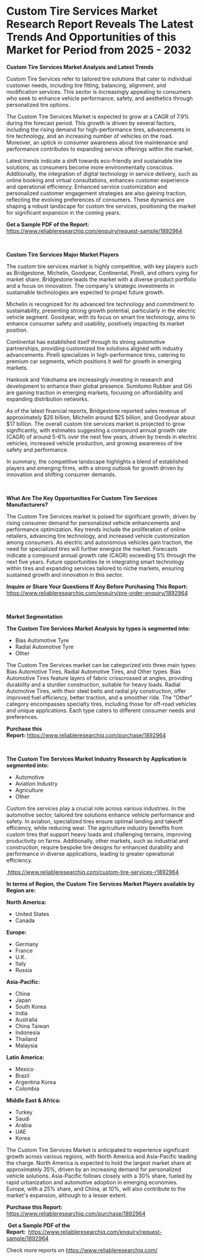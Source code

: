 <p><h1>Custom Tire Services Market Research Report Reveals The Latest Trends And Opportunities of this Market for Period from 2025 - 2032</h1></p><p><strong>Custom Tire Services Market Analysis and Latest Trends</strong></p>
<p><p>Custom Tire Services refer to tailored tire solutions that cater to individual customer needs, including tire fitting, balancing, alignment, and modification services. This sector is increasingly appealing to consumers who seek to enhance vehicle performance, safety, and aesthetics through personalized tire options.</p><p>The Custom Tire Services Market is expected to grow at a CAGR of 7.9% during the forecast period. This growth is driven by several factors, including the rising demand for high-performance tires, advancements in tire technology, and an increasing number of vehicles on the road. Moreover, an uptick in consumer awareness about tire maintenance and performance contributes to expanding service offerings within the market.</p><p>Latest trends indicate a shift towards eco-friendly and sustainable tire solutions, as consumers become more environmentally conscious. Additionally, the integration of digital technology in service delivery, such as online booking and virtual consultations, enhances customer experience and operational efficiency. Enhanced service customization and personalized customer engagement strategies are also gaining traction, reflecting the evolving preferences of consumers. These dynamics are shaping a robust landscape for custom tire services, positioning the market for significant expansion in the coming years.</p></p>
<p><strong>Get a Sample PDF of the Report:&nbsp;</strong> <a href="https://www.reliableresearchiq.com/enquiry/request-sample/1892964?utm_campaign=2947&utm_medium=2&utm_source=Github&utm_content=ia&utm_term=31032025&utm_id=custom-tire-services">https://www.reliableresearchiq.com/enquiry/request-sample/1892964</a></p>
<p>&nbsp;</p>
<p><strong>Custom Tire Services Major Market Players</strong></p>
<p><p>The custom tire services market is highly competitive, with key players such as Bridgestone, Michelin, Goodyear, Continental, Pirelli, and others vying for market share. Bridgestone leads the market with a diverse product portfolio and a focus on innovation. The company's strategic investments in sustainable technologies are expected to propel future growth. </p><p>Michelin is recognized for its advanced tire technology and commitment to sustainability, presenting strong growth potential, particularly in the electric vehicle segment. Goodyear, with its focus on smart tire technology, aims to enhance consumer safety and usability, positively impacting its market position. </p><p>Continental has established itself through its strong automotive partnerships, providing customized tire solutions aligned with industry advancements. Pirelli specializes in high-performance tires, catering to premium car segments, which positions it well for growth in emerging markets.</p><p>Hankook and Yokohama are increasingly investing in research and development to enhance their global presence. Sumitomo Rubber and Giti are gaining traction in emerging markets, focusing on affordability and expanding distribution networks.</p><p>As of the latest financial reports, Bridgestone reported sales revenue of approximately $26 billion, Michelin around $25 billion, and Goodyear about $17 billion. The overall custom tire services market is projected to grow significantly, with estimates suggesting a compound annual growth rate (CAGR) of around 5-6% over the next few years, driven by trends in electric vehicles, increased vehicle production, and growing awareness of tire safety and performance. </p><p>In summary, the competitive landscape highlights a blend of established players and emerging firms, with a strong outlook for growth driven by innovation and shifting consumer demands.</p></p>
<p>&nbsp;</p>
<p><strong>What Are The Key Opportunities For Custom Tire Services Manufacturers?</strong></p>
<p><p>The Custom Tire Services market is poised for significant growth, driven by rising consumer demand for personalized vehicle enhancements and performance optimization. Key trends include the proliferation of online retailers, advancing tire technology, and increased vehicle customization among consumers. As electric and autonomous vehicles gain traction, the need for specialized tires will further energize the market. Forecasts indicate a compound annual growth rate (CAGR) exceeding 5% through the next five years. Future opportunities lie in integrating smart technology within tires and expanding services tailored to niche markets, ensuring sustained growth and innovation in this sector.</p></p>
<p><strong>Inquire or Share Your Questions If Any Before Purchasing This Report:</strong> <a href="https://www.reliableresearchiq.com/enquiry/pre-order-enquiry/1892964?utm_campaign=2947&utm_medium=2&utm_source=Github&utm_content=ia&utm_term=31032025&utm_id=custom-tire-services">https://www.reliableresearchiq.com/enquiry/pre-order-enquiry/1892964</a></p>
<p>&nbsp;</p>
<p><strong>Market Segmentation</strong></p>
<p><strong>The Custom Tire Services Market Analysis by types is segmented into:</strong></p>
<p><ul><li>Bias Automotive Tyre</li><li>Radial Automotive Tyre</li><li>Other</li></ul></p>
<p><p>The Custom Tire Services market can be categorized into three main types: Bias Automotive Tires, Radial Automotive Tires, and Other types. Bias Automotive Tires feature layers of fabric crisscrossed at angles, providing durability and a sturdier construction, suitable for heavy loads. Radial Automotive Tires, with their steel belts and radial ply construction, offer improved fuel efficiency, better traction, and a smoother ride. The "Other" category encompasses specialty tires, including those for off-road vehicles and unique applications. Each type caters to different consumer needs and preferences.</p></p>
<p><strong>Purchase this Report:&nbsp;</strong><a href="https://www.reliableresearchiq.com/purchase/1892964?utm_campaign=2947&utm_medium=2&utm_source=Github&utm_content=ia&utm_term=31032025&utm_id=custom-tire-services">https://www.reliableresearchiq.com/purchase/1892964</a></p>
<p>&nbsp;</p>
<p><strong>The Custom Tire Services Market Industry Research by Application is segmented into:</strong></p>
<p><ul><li>Automotive</li><li>Aviation Industry</li><li>Agriculture</li><li>Other</li></ul></p>
<p><p>Custom tire services play a crucial role across various industries. In the automotive sector, tailored tire solutions enhance vehicle performance and safety. In aviation, specialized tires ensure optimal landing and takeoff efficiency, while reducing wear. The agriculture industry benefits from custom tires that support heavy loads and challenging terrains, improving productivity on farms. Additionally, other markets, such as industrial and construction, require bespoke tire designs for enhanced durability and performance in diverse applications, leading to greater operational efficiency.</p></p>
<p><a href="https://www.reliableresearchiq.com/custom-tire-services-r1892964?utm_campaign=2947&utm_medium=2&utm_source=Github&utm_content=ia&utm_term=31032025&utm_id=custom-tire-services">&nbsp;https://www.reliableresearchiq.com/custom-tire-services-r1892964</a></p>
<p><strong>In terms of Region, the Custom Tire Services Market Players available by Region are:</strong></p>
<p>
    <p> <strong> North America: </strong>
        <ul>
            <li>United States</li>
            <li>Canada</li>
        </ul>
        </p> 
    <p> <strong> Europe: </strong>
        <ul>
            <li>Germany</li>
            <li>France</li>
            <li>U.K.</li>
            <li>Italy</li>
            <li>Russia</li>
        </ul>
        </p> 
    <p> <strong> Asia-Pacific: </strong>
        <ul>
            <li>China</li>
            <li>Japan</li>
            <li>South Korea</li>
            <li>India</li>
            <li>Australia</li>
            <li>China Taiwan</li>
            <li>Indonesia</li>
            <li>Thailand</li>
            <li>Malaysia</li>
        </ul>
        </p> 
    <p> <strong> Latin America: </strong>
        <ul>
            <li>Mexico</li>
            <li>Brazil</li>
            <li>Argentina Korea</li>
            <li>Colombia</li>
        </ul>
        </p> 
    <p> <strong> Middle East & Africa: </strong>
        <ul>
            <li>Turkey</li>
            <li>Saudi</li>
            <li>Arabia</li>
            <li>UAE</li>
            <li>Korea</li>
        </ul>
    </p>
    </p>
<p><p>The Custom Tire Services Market is anticipated to experience significant growth across various regions, with North America and Asia-Pacific leading the charge. North America is expected to hold the largest market share at approximately 35%, driven by an increasing demand for personalized vehicle solutions. Asia-Pacific follows closely with a 30% share, fueled by rapid urbanization and automotive adoption in emerging economies. Europe, with a 25% share, and China, at 10%, will also contribute to the market's expansion, although to a lesser extent.</p></p>
<p><strong>Purchase this Report: </strong><a href="https://www.reliableresearchiq.com/purchase/1892964?utm_campaign=2947&utm_medium=2&utm_source=Github&utm_content=ia&utm_term=31032025&utm_id=custom-tire-services">https://www.reliableresearchiq.com/purchase/1892964</a></p>
<p>&nbsp;<strong>Get a Sample PDF of the Report:&nbsp;&nbsp;</strong><a href="https://www.reliableresearchiq.com/enquiry/request-sample/1892964?utm_campaign=2947&utm_medium=2&utm_source=Github&utm_content=ia&utm_term=31032025&utm_id=custom-tire-services">https://www.reliableresearchiq.com/enquiry/request-sample/1892964</a></p>
<p><strong></strong></p>
<p>Check more reports on <a href="https://www.reliableresearchiq.com/?utm_campaign=2947&utm_medium=2&utm_source=Github&utm_content=ia&utm_term=31032025&utm_id=custom-tire-services">https://www.reliableresearchiq.com/</a></p>